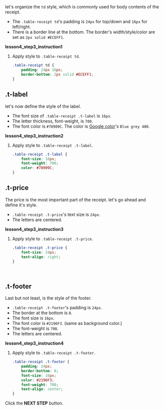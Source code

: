 ## <td>
let's organize the `td` style, which is commonly used for body contents of the receipt.
* The `.table-receipt td`'s padding is `24px` for top/down and `16px` for left/right.
* There is a border line at the bottom. The border's width/style/color are set as `2px solid #ECEFF1`.

**lesson4_step3_instruction1**
1. Apply style to `.table-receipt td`.
    ```css
    .table-receipt td {
    	padding: 24px 16px;
    	border-bottom: 2px solid #ECEFF1;
    }
    ```



## .t-label

let's now define the style of the label. 
* The font size of `.table-receipt .t-label` is `16px`.
* The letter thickness, font-weight, is `700`. 
* The font color is `#78909C`. The color is [Google color](https://material.io/design/color/#color-usage-palettes)'s `Blue grey 400`.

**lesson4_step3_instruction2**
1. Apply style to `.table-receipt .t-label`.
    ```css
    .table-receipt .t-label {
    	font-size: 16px;
    	font-weight: 700;
    	color: #78909C;
    }
    ```



## .t-price

The price is the most important part of the receipt. let's go ahead and define it's style. 
* `.table-receipt .t-price`'s text size is `24px`.
* The letters are centered.

**lesson4_step3_instruction3**
1. Apply style to `.table-receipt .t-price`.
    ```css
    .table-receipt .t-price {
    	font-size: 24px;
    	text-align: right;
    }
    ```


​    
## .t-footer

Last but not least, is the style of the footer. 
* `.table-receipt .t-footer`'s padding is `24px`.
* The border at the bottom is `0`.
* The font size is `16px`.
* The font color is `#2196F3`. (same as background color.)
* The font-weight is `700`.
* The letters are centered.

**lesson4_step3_instruction4**
1. Apply style to `.table-receipt .t-footer`.
    ```css
    .table-receipt .t-footer {
    	padding: 24px;
    	border-bottom: 0;
    	font-size: 16px;
    	color: #2196F3;
    	font-weight: 700;
    	text-align: center;
    }
    ```



Click the **NEXT STEP** button. 

[999]: https://material.io/design/color/#color-usage-palettes